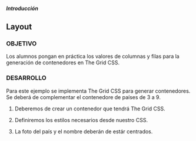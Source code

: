 ##### Introducción
## Layout

### OBJETIVO

Los alumnos pongan en práctica los valores de columnas y filas para la generación de contenedores en The Grid CSS.

### DESARROLLO

Para este ejemplo se implementa The Grid CSS para generar contenedores. Se deberá de complementar el contenedore de países de 3 a 9.

1. Deberemos de crear un contenedor que tendrá The Grid CSS.

2. Definiremos los estilos necesarios desde nuestro CSS.

3. La foto del país y el nombre deberán de estár centrados.
